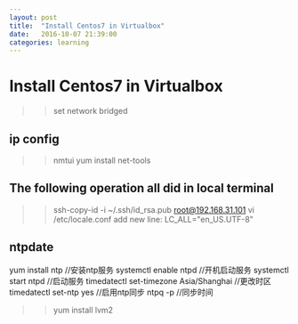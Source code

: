 ```yaml
---
layout: post
title:  "Install Centos7 in Virtualbox"
date:   2016-10-07 21:39:00
categories: learning
---
```


# Install Centos7 in Virtualbox

>> set network bridged

## ip config
>> nmtui
>> yum install net-tools


## The following operation all did in local terminal

>> ssh-copy-id -i ~/.ssh/id_rsa.pub root@192.168.31.101
>> vi /etc/locale.conf
>> add new line: LC_ALL="en_US.UTF-8"

## ntpdate

yum install ntp //安装ntp服务
systemctl enable ntpd //开机启动服务
systemctl start ntpd //启动服务
timedatectl set-timezone Asia/Shanghai //更改时区
timedatectl set-ntp yes //启用ntp同步
ntpq -p //同步时间

>> yum install lvm2